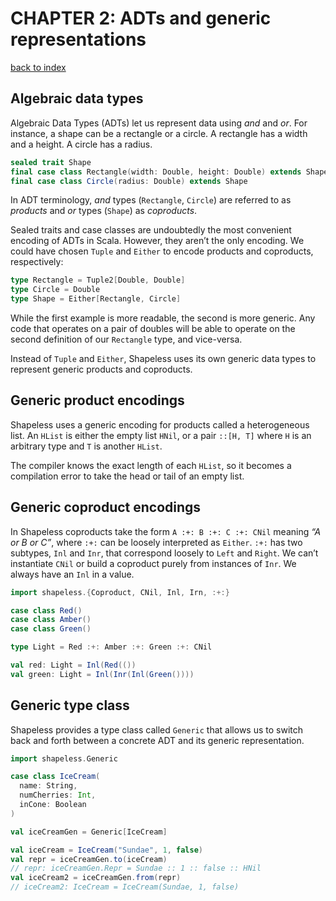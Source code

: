 # CHAPTER 2: ADTs and generic representations
[back to index](index.md)

## Algebraic data types
Algebraic Data Types (ADTs) let us represent data using _and_ and _or_. For instance, a shape can be a rectangle or a circle. A rectangle has a width and a height. A circle has a radius.

```scala
sealed trait Shape
final case class Rectangle(width: Double, height: Double) extends Shape
final case class Circle(radius: Double) extends Shape
```

In ADT terminology, _and_ types (`Rectangle`, `Circle`) are referred to as _products_ and _or_ types (`Shape`) as _coproducts_.

Sealed traits and case classes are undoubtedly the most convenient encoding of ADTs in Scala. However, they aren’t the only encoding. We could have chosen `Tuple` and `Either` to encode products and coproducts, respectively:

```scala
type Rectangle = Tuple2[Double, Double]
type Circle = Double
type Shape = Either[Rectangle, Circle]
```

While the first example is more readable, the second is more generic. Any code that operates on a pair of doubles will be able to operate on the second definition of our `Rectangle` type, and vice-versa.

Instead of `Tuple` and `Either`, Shapeless uses its own generic data types to represent generic products and coproducts.

## Generic product encodings
Shapeless uses a generic encoding for products called a heterogeneous list. An `HList` is either the empty list `HNil`, or a pair `::[H, T]` where `H` is an arbitrary type and `T` is another `HList`.

The compiler knows the exact length of each `HList`, so it becomes a compilation error to take the head or tail of an empty list.

## Generic coproduct encodings
In Shapeless coproducts take the form `A :+: B :+: C :+: CNil` meaning _“A or B or C”_, where `:+:` can be loosely interpreted as `Either`. `:+:` has two subtypes, `Inl` and `Inr`, that correspond loosely to `Left` and `Right`. We can’t instantiate `CNil` or build a coproduct purely from instances of `Inr`. We always have an `Inl` in a value.

```scala
import shapeless.{Coproduct, CNil, Inl, Irn, :+:}

case class Red()
case class Amber()
case class Green()

type Light = Red :+: Amber :+: Green :+: CNil

val red: Light = Inl(Red(())
val green: Light = Inl(Inr(Inl(Green())))
```

## Generic type class
Shapeless provides a type class called `Generic` that allows us to switch back and forth between a concrete ADT and its generic representation.

```scala
import shapeless.Generic

case class IceCream(
  name: String,
  numCherries: Int,
  inCone: Boolean
)

val iceCreamGen = Generic[IceCream]

val iceCream = IceCream("Sundae", 1, false)
val repr = iceCreamGen.to(iceCream)
// repr: iceCreamGen.Repr = Sundae :: 1 :: false :: HNil
val iceCream2 = iceCreamGen.from(repr)
// iceCream2: IceCream = IceCream(Sundae, 1, false)
```
